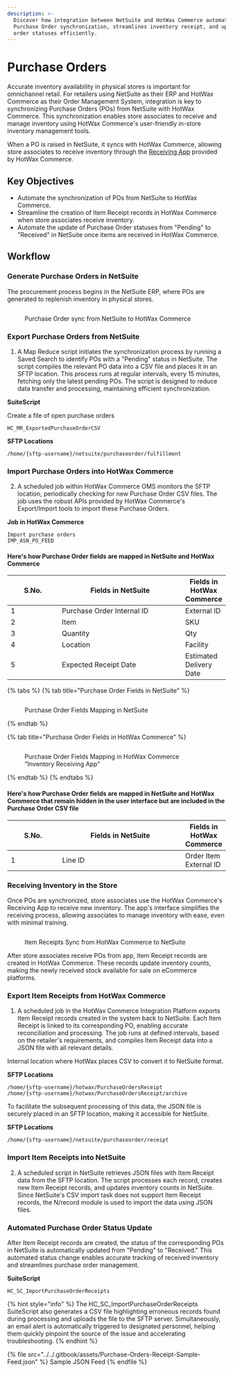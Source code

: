 ```yaml
---
description: >-
  Discover how integration between NetSuite and HotWax Commerce automates
  Purchase Order synchronization, streamlines inventory receipt, and updates
  order statuses efficiently.
---
```


# Purchase Orders

Accurate inventory availability in physical stores is important for omnichannel retail. For retailers using NetSuite as their ERP and HotWax Commerce as their Order Management System, integration is key to synchronizing Purchase Orders (POs) from NetSuite with HotWax Commerce. This synchronization enables store associates to receive and manage inventory using HotWax Commerce's user-friendly in-store inventory management tools.

When a PO is raised in NetSuite, it syncs with HotWax Commerce, allowing store associates to receive inventory through the [Receiving App](https://docs.hotwax.co/documents/store-operations/inventory/receiving) provided by HotWax Commerce.

## Key Objectives

* Automate the synchronization of POs from NetSuite to HotWax Commerce.
* Streamline the creation of Item Receipt records in HotWax Commerce when store associates receive inventory.
* Automate the update of Purchase Order statuses from "Pending" to "Received" in NetSuite once items are received in HotWax Commerce.

## Workflow

### Generate Purchase Orders in NetSuite

The procurement process begins in the NetSuite ERP, where POs are generated to replenish inventory in physical stores.

<figure><img src="../../.gitbook/assets/POsync (1).png" alt=""><figcaption><p>Purchase Order sync from NetSuite to HotWax Commerce</p></figcaption></figure>

### Export Purchase Orders from NetSuite

1. A Map Reduce script initiates the synchronization process by running a Saved Search to identify POs with a "Pending" status in NetSuite. The script compiles the relevant PO data into a CSV file and places it in an SFTP location. This process runs at regular intervals, every 15 minutes, fetching only the latest pending POs. The script is designed to reduce data transfer and processing, maintaining efficient synchronization.

**SuiteScript**

Create a file of open purchase orders

```
HC_MR_ExportedPurchaseOrderCSV
```

**SFTP Locations**

```
/home/{sftp-username}/netsuite/purchaseorder/fulfillment
```

### Import Purchase Orders into HotWax Commerce

2. A scheduled job within HotWax Commerce OMS monitors the SFTP location, periodically checking for new Purchase Order CSV files. The job uses the robust APIs provided by HotWax Commerce's Export/Import tools to import these Purchase Orders.

**Job in HotWax Commerce**

```
Import purchase orders
IMP_ASN_PO_FEED
```

#### Here's how Purchase Order fields are mapped in NetSuite and HotWax Commerce

<table><thead><tr><th width="113">S.No.</th><th width="303.83249581239534">Fields in NetSuite</th><th>Fields in HotWax Commerce</th></tr></thead><tbody><tr><td>1</td><td>Purchase Order Internal ID</td><td>External ID</td></tr><tr><td>2</td><td>Item</td><td>SKU</td></tr><tr><td>3</td><td>Quantity</td><td>Qty</td></tr><tr><td>4</td><td>Location</td><td>Facility</td></tr><tr><td>5</td><td>Expected Receipt Date</td><td>Estimated Delivery Date</td></tr></tbody></table>

{% tabs %}
{% tab title="Purchase Order Fields in NetSuite" %}
<figure><img src="../../.gitbook/assets/purchaseOrderNS.png" alt=""><figcaption><p>Purchase Order Fields Mapping in NetSuite</p></figcaption></figure>
{% endtab %}

{% tab title="Purchase Order Fields in HotWax Commerce" %}
<figure><img src="../../.gitbook/assets/purchaseOrder.png" alt=""><figcaption><p>Purchase Order Fields Mapping in HotWax Commerce "Inventory Receiving App"</p></figcaption></figure>
{% endtab %}
{% endtabs %}

#### Here's how Purchase Order fields are mapped in NetSuite and HotWax Commerce that remain hidden in the user interface but are included in the Purchase Order CSV file

<table><thead><tr><th width="113">S.No.</th><th width="300.83249581239534">Fields in NetSuite</th><th>Fields in HotWax Commerce</th></tr></thead><tbody><tr><td>1</td><td>Line ID</td><td>Order Item External ID</td></tr></tbody></table>

### Receiving Inventory in the Store

Once POs are synchronized, store associates use the HotWax Commerce's Receiving App to receive new inventory. The app's interface simplifies the receiving process, allowing associates to manage inventory with ease, even with minimal training.

<figure><img src="../../.gitbook/assets/syncItemreceipts.png" alt=""><figcaption><p>Item Receipts Sync from HotWax Commerce to NetSuite</p></figcaption></figure>

After store associates receive POs from app, Item Receipt records are created in HotWax Commerce. These records update inventory counts, making the newly received stock available for sale on eCommerce platforms.

### Export Item Receipts from HotWax Commerce

1. A scheduled job in the HotWax Commerce Integration Platform exports Item Receipt records created in the system back to NetSuite. Each Item Receipt is linked to its corresponding PO, enabling accurate reconciliation and processing. The job runs at defined intervals, based on the retailer's requirements, and compiles Item Receipt data into a JSON file with all relevant details.

Internal location where HotWax places CSV to convert it to NetSuite format.

**SFTP Locations**

```
/home/{sftp-username}/hotwax/PurchaseOrdersReceipt
/home/{sftp-username}/hotwax/PurchaseOrdersReceipt/archive
```

To facilitate the subsequent processing of this data, the JSON file is securely placed in an SFTP location, making it accessible for NetSuite.

**SFTP Locations**

```
/home/{sftp-username}/netsuite/purchaseorder/receipt
```

### Import Item Receipts into NetSuite

2. A scheduled script in NetSuite retrieves JSON files with Item Receipt data from the SFTP location. The script processes each record, creates new Item Receipt records, and updates inventory counts in NetSuite. Since NetSuite's CSV import task does not support Item Receipt records, the N/record module is used to import the data using JSON files.

### Automated Purchase Order Status Update

After Item Receipt records are created, the status of the corresponding POs in NetSuite is automatically updated from "Pending" to "Received." This automated status change enables accurate tracking of received inventory and streamlines purchase order management.

**SuiteScript**

```
HC_SC_ImportPurchaseOrderReceipts
```

{% hint style="info" %}
The HC\_SC\_ImportPurchaseOrderReceipts SuiteScript also generates a CSV file highlighting erroneous records found during processing and uploads the file to the SFTP server. Simultaneously, an email alert is automatically triggered to designated personnel, helping them quickly pinpoint the source of the issue and accelerating troubleshooting.
{% endhint %}

{% file src="../../.gitbook/assets/Purchase-Orders-Receipt-Sample-Feed.json" %}
Sample JSON Feed
{% endfile %}
